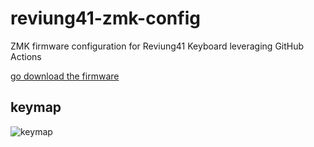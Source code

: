 # reviung41-zmk-config
ZMK firmware configuration for Reviung41 Keyboard leveraging GitHub Actions

[go download the firmware](../../actions)

## keymap
![keymap](https://raw.githubusercontent.com/Ajetski/reviung41-zmk-config/refs/heads/master/keymap-drawer/reviung41.svg)
